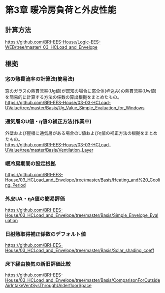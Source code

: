 # 第3章 暖冷房負荷と外皮性能

## 計算方法
https://github.com/BRI-EES-House/Logic-EES-WEB/tree/master/_03_HCLoad_and_Envelope

## 根拠

### 窓の熱貫流率の計算法(簡易法)
窓のガラスの熱貫流率(Ug値)が既知の場合に窓全体(枠込み)の熱貫流率(Uw値)を簡易的に計算する方法の係数の算出根拠をまとめたもの。  
https://github.com/BRI-EES-House/03-03-HCLoad-UValue/tree/master/Basis/Ug_Value_Simple_Evaluation_for_Windows

### 通気層のU値・η値の補正方法(作業中)
外壁および屋根に通気層がある場合のU値およびη値の補正方法の根拠をまとめたもの。  
https://github.com/BRI-EES-House/03-03-HCLoad-UValue/tree/master/Basis/Ventilation_Layer

### 暖冷房期間の設定根拠
https://github.com/BRI-EES-House/03_HCLoad_and_Envelope/tree/master/Basis/Heating_and%20_Cooling_Period

### 外皮UA・ηA値の簡易評価
https://github.com/BRI-EES-House/03_HCLoad_and_Envelope/tree/master/Basis/Simple_Envelope_Evaluation

### 日射熱取得補正係数のデフォルト値
https://github.com/BRI-EES-House/03_HCLoad_and_Envelope/tree/master/Basis/Solar_shading_coeff

### 床下経由換気の新旧評価比較
https://github.com/BRI-EES-House/03_HCLoad_and_Envelope/tree/master/Basis/ComparisonForOutsideAirIntakeVentSysThroughUnderfloorSpace

